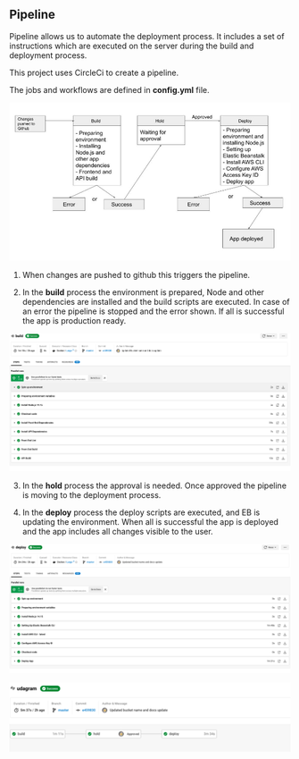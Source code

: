 ## Pipeline

Pipeline allows us to automate the deployment process. It includes a set of instructions which are executed on the server during the build and deployment process.

This project uses CircleCi to create a pipeline.

The jobs and workflows are defined in **config.yml** file.

![Pipeline](./screenshots/Pipleine.jpg)

1. When changes are pushed to github this triggers the pipeline.

2. In the **build** process the environment is prepared, Node and other dependencies are installed and the build scripts are executed. In case of an error the pipeline is stopped and the error shown. If all is successful the app is production ready.

![build](./screenshots/build.png)

3. In the **hold** process the approval is needed. Once approved the pipeline is moving to the deployment process.

4. In the **deploy** process the deploy scripts are executed, and EB is updating the environment. When all is successful the app is deployed and the app includes all changes visible to the user.

![deploy](./screenshots/deploy.png)

![deployed project](./screenshots/deployed-pr.png)
